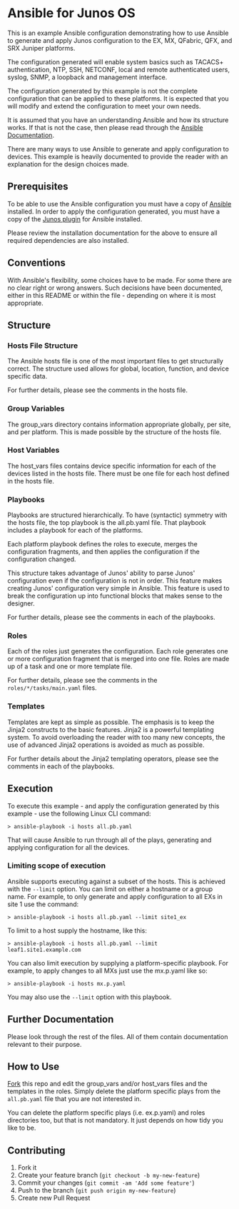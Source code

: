 # Ansible for Junos OS

This is an example Ansible configuration demonstrating how to use Ansible to generate and apply Junos configuration to the EX, MX, QFabric, QFX, and SRX Juniper platforms.

The configuration generated will enable system basics such as TACACS+ authentication, NTP, SSH, NETCONF, local and remote authenticated users, syslog, SNMP, a loopback and management interface.

The configuration generated by this example is not the complete configuration that can be applied to these platforms. It is expected that you will modify and extend the configuration to meet your own needs.

It is assumed that you have an understanding Ansible and how its structure works. If that is not the case, then please read through the [Ansible Documentation](http://docs.ansible.com).

There are many ways to use Ansible to generate and apply configuration to devices. This example is heavily documented to provide the reader with an explanation for the design choices made.

## Prerequisites

To be able to use the Ansible configuration you must have a copy of [Ansible](http://docs.ansible.com/intro_installation.html) installed. In order to apply the configuration generated, you must have a copy of the [Junos plugin](https://github.com/Juniper/ansible-junos-stdlib) for Ansible installed.

Please review the installation documentation for the above to ensure all required dependencies are also installed.

## Conventions

With Ansible's flexibility, some choices have to be made. For some there are no clear right or wrong answers. Such decisions have been documented, either in this README or within the file - depending on where it is most appropriate.

## Structure

### Hosts File Structure

The Ansible hosts file is one of the most important files to get structurally correct. The structure used allows for global, location, function, and device specific data.

For further details, please see the comments in the hosts file.

### Group Variables

The group_vars directory contains information appropriate globally, per site, and per platform. This is made possible by the structure of the hosts file.

### Host Variables

The host_vars files contains device specific information for each of the devices listed in the hosts file. There must be one file for each host defined in the hosts file.

### Playbooks

Playbooks are structured hierarchically. To have (syntactic) symmetry with the hosts file, the top playbook is the all.pb.yaml file. That playbook includes a playbook for each of the platforms. 

Each platform playbook defines the roles to execute, merges the configuration fragments, and then applies the configuration if the configuration changed.

This structure takes advantage of Junos' ability to parse Junos' configuration even if the configuration is not in order. This feature makes creating Junos' configuration very simple in Ansible. This feature is used to break the configuration up into functional blocks that makes sense to the designer.

For further details, please see the comments in each of the playbooks.

### Roles

Each of the roles just generates the configuration. Each role generates one or more configuration fragment that is merged into one file. Roles are made up of a task and one or more template file.

For further details, please see the comments in the `roles/*/tasks/main.yaml` files.

### Templates

Templates are kept as simple as possible. The emphasis is to keep the Jinja2 constructs to the basic features. Jinja2 is a powerful templating system. To avoid overloading the reader with too many new concepts, the use of advanced Jinja2 operations is avoided as much as possible.

For further details about the Jinja2 templating operators, please see the comments in each of the playbooks.

## Execution

To execute this example - and apply the configuration generated by this example - use the following Linux CLI command:

    > ansible-playbook -i hosts all.pb.yaml

That will cause Ansible to run through all of the plays, generating and applying configuration for all the devices.

### Limiting scope of execution

Ansible supports executing against a subset of the hosts. This is achieved with the `--limit` option. You can limit on either a hostname or a group name. For example, to only generate and apply configuration to all EXs in site 1 use the command:

    > ansible-playbook -i hosts all.pb.yaml --limit site1_ex

To limit to a host supply the hostname, like this:

    > ansible-playbook -i hosts all.pb.yaml --limit leaf1.site1.example.com

You can also limit execution by supplying a platform-specific playbook. For example, to apply changes to all MXs just use the mx.p.yaml like so:

    > ansible-playbook -i hosts mx.p.yaml

You may also use the `--limit` option with this playbook.

## Further Documentation

Please look through the rest of the files. All of them contain documentation relevant to their purpose.

## How to Use

[Fork](https://help.github.com/articles/fork-a-repo/) this repo and edit the group_vars and/or host_vars files and the templates in the roles. Simply delete the platform specific plays from the `all.pb.yaml` file that you are not interested in.

You can delete the platform specific plays (i.e. ex.p.yaml) and roles directories too, but that is not mandatory. It just depends on how tidy you like to be. 

## Contributing

1. Fork it
2. Create your feature branch (`git checkout -b my-new-feature`)
3. Commit your changes (`git commit -am 'Add some feature'`)
4. Push to the branch (`git push origin my-new-feature`)
5. Create new Pull Request
